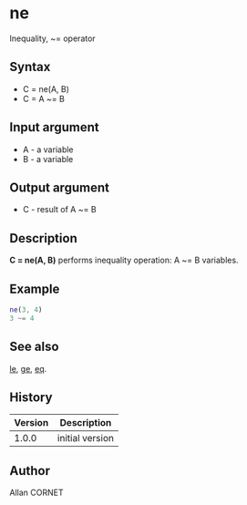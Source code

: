 

# ne

Inequality, ~= operator

## Syntax

- C = ne(A, B)
- C = A ~= B

## Input argument

 - A - a variable
 - B - a variable

## Output argument

 - C - result of A ~= B

## Description


  <p><b>C = ne(A, B)</b> performs inequality operation: A ~= B variables.</p>


## Example

```matlab
ne(3, 4)
3 ~= 4
```

## See also

[le](le.md), [ge](ge.md), [eq](eq.md).
## History

|Version|Description|
|------|------|
|1.0.0|initial version|


## Author

Allan CORNET



